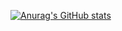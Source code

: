 [![Anurag's GitHub stats](https://github-readme-stats.vercel.app/api?username=SladeHazard&theme=onedark)](https://github.com/anuraghazra/github-readme-stats)
